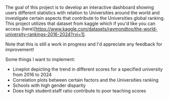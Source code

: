 The goal of this project is to develop an interactive dashboard showing users different statistics with relation to Universities around the world and investigate certain aspects that contribute to the Universities global ranking.
This project utilizes that dataset from kaggle which if you'd like you can access (here)[https://www.kaggle.com/datasets/raymondtoo/the-world-university-rankings-2016-2024?rvi=1].

Note that this is still a work in progress and I'd appreciate any feedback for improvement!

Some things I want to implement:
- Lineplot depicting the trend in different scores for a specified university from 2016 to 2024
- Correlation plots between certain factors and the Universities ranking
- Schools with high gender disparity
- Does high student:staff ratio contribute to poor teaching scores